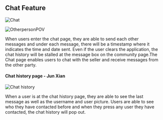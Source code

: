 ## Chat Feature
![Chat](https://user-images.githubusercontent.com/94032164/182037174-75bccb07-e540-489e-82fb-f68d4cfb31f0.jpg) 

![OtherpersonPOV](https://user-images.githubusercontent.com/94032164/182039204-459e49da-fbad-4805-aefc-9d00de7b6d4d.jpg) 

When users enter the chat page, they are able to send each other messages and under each message, there will be a timestamp where it indicates the time and date sent. Even if the user clears the application, the chat history will be stalled at the message box on the community page.The Chat page enables users to chat with the seller and receive messages from the other party. 

#### Chat history page - Jun Xian
 ![Chat history](https://user-images.githubusercontent.com/94032164/182038982-dea94d38-b392-4481-b106-c90418964fee.jpg)
 
When a user is at the chat history page, they are able to see the last message as well as the username and user picture. Users are able to see who they have contacted before and when they press any user they have contacted, the chat history will pop out.


